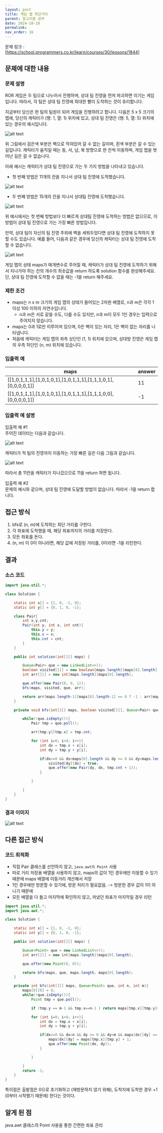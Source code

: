 ```yaml
---
layout: post
title: 게임 맵 최단거리
parent: 알고리즘 공부
date: 2024-10-18
permalink:
nav_order: 16
---
```


문제 링크 : [https://school.programmers.co.kr/learn/courses/30/lessons/1844]

## 문제에 대한 내용

### 문제 설명

ROR 게임은 두 팀으로 나누어서 진행하며, 상대 팀 진영을 먼저 파괴하면 이기는 게임입니다. 따라서, 각 팀은 상대 팀 진영에 최대한 빨리 도착하는 것이 유리합니다.

지금부터 당신은 한 팀의 팀원이 되어 게임을 진행하려고 합니다. 다음은 5 x 5 크기의 맵에, 당신의 캐릭터가 (행: 1, 열: 1) 위치에 있고, 상대 팀 진영은 (행: 5, 열: 5) 위치에 있는 경우의 예시입니다.

![alt text](/공부/알고리즘-공부/image-18.png)

위 그림에서 검은색 부분은 벽으로 막혀있어 갈 수 없는 길이며, 흰색 부분은 갈 수 있는 길입니다. 캐릭터가 움직일 때는 동, 서, 남, 북 방향으로 한 칸씩 이동하며, 게임 맵을 벗어난 길은 갈 수 없습니다.

아래 예시는 캐릭터가 상대 팀 진영으로 가는 두 가지 방법을 나타내고 있습니다.

- 첫 번째 방법은 11개의 칸을 지나서 상대 팀 진영에 도착했습니다.

![alt text](/공부/알고리즘-공부/image-19.png)

- 두 번째 방법은 15개의 칸을 지나서 상대팀 진영에 도착했습니다.

![alt text](/공부/알고리즘-공부/image-20.png)

위 예시에서는 첫 번째 방법보다 더 빠르게 상대팀 진영에 도착하는 방법은 없으므로, 이 방법이 상대 팀 진영으로 가는 가장 빠른 방법입니다.

만약, 상대 팀이 자신의 팀 진영 주위에 벽을 세워두었다면 상대 팀 진영에 도착하지 못할 수도 있습니다. 예를 들어, 다음과 같은 경우에 당신의 캐릭터는 상대 팀 진영에 도착할 수 없습니다.

![alt text](/공부/알고리즘-공부/image-21.png)

게임 맵의 상태 maps가 매개변수로 주어질 때, 캐릭터가 상대 팀 진영에 도착하기 위해서 지나가야 하는 칸의 개수의 최솟값을 return 하도록 solution 함수를 완성해주세요. 단, 상대 팀 진영에 도착할 수 없을 때는 -1을 return 해주세요.

### 제한 조건

- maps는 n x m 크기의 게임 맵의 상태가 들어있는 2차원 배열로, n과 m은 각각 1 이상 100 이하의 자연수입니다.
  - n과 m은 서로 같을 수도, 다를 수도 있지만, n과 m이 모두 1인 경우는 입력으로 주어지지 않습니다.
- maps는 0과 1로만 이루어져 있으며, 0은 벽이 있는 자리, 1은 벽이 없는 자리를 나타냅니다.
- 처음에 캐릭터는 게임 맵의 좌측 상단인 (1, 1) 위치에 있으며, 상대방 진영은 게임 맵의 우측 하단인 (n, m) 위치에 있습니다.

### 입출력 예

| maps                                                          | answer |
| ------------------------------------------------------------- | ------ |
| [[1,0,1,1,1],[1,0,1,0,1],[1,0,1,1,1],[1,1,1,0,1],[0,0,0,0,1]] | 11     |
| [[1,0,1,1,1],[1,0,1,0,1],[1,0,1,1,1],[1,1,1,0,0],[0,0,0,0,1]] | -1     |

### 입출력 예 설명

입출력 예 #1  
주어진 데이터는 다음과 같습니다.

![alt text](/공부/알고리즘-공부/image-22.png)

캐릭터가 적 팀의 진영까지 이동하는 가장 빠른 길은 다음 그림과 같습니다.

![alt text](/공부/알고리즘-공부/image-23.png)

따라서 총 11칸을 캐릭터가 지나갔으므로 11을 return 하면 됩니다.

입출력 예 #2  
문제의 예시와 같으며, 상대 팀 진영에 도달할 방법이 없습니다. 따라서 -1을 return 합니다.

## 접근 방식

1. bfs로 (n, m)에 도착하는 최단 거리를 구한다.
2. 각 좌표에 도착했을 때, 해당 좌표까지의 거리를 저장한다.
3. 모든 좌표를 돈다.
4. (n, m) 이 0이 아니라면, 해당 값에 저장된 거리를, 0이라면 -1을 리턴한다.

## 결과

### 소스 코드

```java
import java.util.*;

class Solution {

    static int x[] = {1, 0, -1, 0};
    static int y[] = {0, 1, 0, -1};

    class Pair{
        int x,y,cnt;
        Pair(int y, int x, int cnt){
            this.y = y;
            this.x = x;
            this.cnt = cnt;
        }
    }

    public int solution(int[][] maps) {

        Queue<Pair> que = new LinkedList<>();
        boolean visited[][] = new boolean[maps.length][maps[0].length];
        int arr[][] = new int[maps.length][maps[0].length];

        que.offer(new Pair(0, 0, 1));
        bfs(maps, visited, que, arr);

        return arr[maps.length-1][maps[0].length-1] == 0 ? -1 : arr[maps.length-1][maps[0].length-1];
    }

    private void bfs(int[][] maps, boolean visited[][], Queue<Pair> que, int arr[][]){

        while(!que.isEmpty()){
            Pair tmp = que.poll();

            arr[tmp.y][tmp.x] = tmp.cnt;

            for (int i=0; i<4; i++){
                int dx = tmp.x + x[i];
                int dy = tmp.y + y[i];

                if(dx>=0 && dx<maps[0].length && dy >= 0 && dy<maps.length && !visited[dy][dx] && maps[dy][dx] == 1){
                    visited[dy][dx] = true;
                    que.offer(new Pair(dy, dx, tmp.cnt + 1));
                }

            }

        }
    }
}
```

### 결과 이미지

![alt text](/공부/알고리즘-공부/image-24.png)

## 다른 접근 방식

### 코드 최적화

- 직접 Pair 클래스를 선언하지 않고, `java.awt의 Point` 사용
- 따로 거리 저장용 배열을 사용하지 않고, maps의 값이 1인 경우에만 이동할 수 있기 때문에 maps 배열에 이동거리 계산해서 저장
- 1인 경우에만 방문할 수 있기에, 방문 처리가 필요없음. -> 방문한 경우 값이 1이 아니기 때문에
- 모든 배열을 다 돌고 마지막에 확인하지 않고, 꺼냈던 좌표가 마지막일 경우 리턴

```java
import java.util.*;
import java.awt.*;

class Solution {

    static int x[] = {1, 0, -1, 0};
    static int y[] = {0, 1, 0, -1};

    public int solution(int[][] maps) {

        Queue<Point> que = new LinkedList<>();
        int arr[][] = new int[maps.length][maps[0].length];

        que.offer(new Point(0, 0));

        return bfs(maps, que, maps.length, maps[0].length);
    }

    private int bfs(int[][] maps, Queue<Point> que, int n, int m){
        maps[0][0] = 0;
        while(!que.isEmpty()){
            Point tmp = que.poll();

            if (tmp.y == m-1 && tmp.x==n-1 ) return maps[tmp.x][tmp.y]+1;

            for (int i=0; i<4; i++){
                int dx = tmp.x + x[i];
                int dy = tmp.y + y[i];

                if(dx>=0 && dx<n && dy >= 0 && dy<m && maps[dx][dy] == 1){
                    maps[dx][dy] = maps[tmp.x][tmp.y] + 1;
                    que.offer(new Point(dx, dy));
                }

            }

        }
        return -1;
    }
}
```

특이점은 출발점은 0으로 초기화하고 (재방문하지 않기 위해),
도착지에 도착한 경우 +1 (0부터 시작했기 때문에) 한다는 것이다.

## 알게 된 점

java.awt 클래스의 Point 사용을 통한 간편한 좌표 관리

[https://school.programmers.co.kr/learn/courses/30/lessons/1844]: https://school.programmers.co.kr/learn/courses/30/lessons/1844
